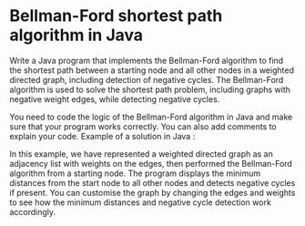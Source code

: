 # Bellman-Ford shortest path algorithm in Java
Write a Java program that implements the Bellman-Ford algorithm to find the shortest path between a starting node and all other nodes in a weighted directed graph, including detection of negative cycles. The Bellman-Ford algorithm is used to solve the shortest path problem, including graphs with negative weight edges, while detecting negative cycles.

You need to code the logic of the Bellman-Ford algorithm in Java and make sure that your program works correctly. You can also add comments to explain your code.
Example of a solution in Java :

In this example, we have represented a weighted directed graph as an adjacency list with weights on the edges, then performed the Bellman-Ford algorithm from a starting node. The program displays the minimum distances from the start node to all other nodes and detects negative cycles if present. You can customise the graph by changing the edges and weights to see how the minimum distances and negative cycle detection work accordingly.
